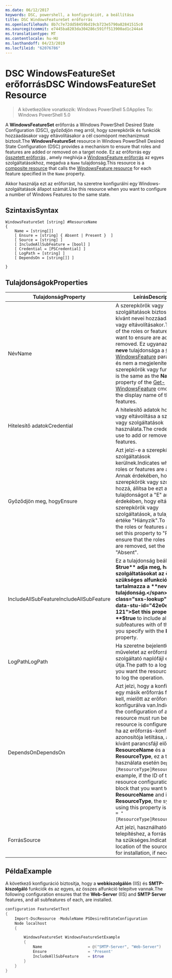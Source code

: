 ```yaml
---
ms.date: 06/12/2017
keywords: DSC, powershell, a konfigurációt, a beállítása
title: DSC WindowsFeatureSet erőforrás
ms.openlocfilehash: 8b7c7e72dd58459bd19cb723e5790a82841515c0
ms.sourcegitcommit: e7445ba8203da304286c591ff513900ad1c244a4
ms.translationtype: MT
ms.contentlocale: hu-HU
ms.lasthandoff: 04/23/2019
ms.locfileid: "62076786"
---
```

# <a name="dsc-windowsfeatureset-resource"></a><span data-ttu-id="42e0e-103">DSC WindowsFeatureSet erőforrás</span><span class="sxs-lookup"><span data-stu-id="42e0e-103">DSC WindowsFeatureSet Resource</span></span>

> <span data-ttu-id="42e0e-104">A következőkre vonatkozik: Windows PowerShell 5.0</span><span class="sxs-lookup"><span data-stu-id="42e0e-104">Applies To: Windows PowerShell 5.0</span></span>

<span data-ttu-id="42e0e-105">A **WindowsFeatureSet** erőforrás a Windows PowerShell Desired State Configuration (DSC), győződjön meg arról, hogy szerepkörök és funkciók hozzáadásakor vagy eltávolításakor a cél csomópont mechanizmust biztosít.</span><span class="sxs-lookup"><span data-stu-id="42e0e-105">The **WindowsFeatureSet** resource in Windows PowerShell Desired State Configuration (DSC) provides a mechanism to ensure that roles and features are added or removed on a target node.</span></span>
<span data-ttu-id="42e0e-106">Ez az erőforrás egy [összetett erőforrás](../../../resources/authoringResourceComposite.md) , amely meghívja a [WindowsFeature erőforrás](windowsfeatureResource.md) az egyes szolgáltatásokhoz, megadva a `Name` tulajdonság.</span><span class="sxs-lookup"><span data-stu-id="42e0e-106">This resource is a [composite resource](../../../resources/authoringResourceComposite.md) that calls the [WindowsFeature resource](windowsfeatureResource.md) for each feature specified in the `Name` property.</span></span>

<span data-ttu-id="42e0e-107">Akkor használja ezt az erőforrást, ha szeretne konfigurálni egy Windows-szolgáltatások állapot számát.</span><span class="sxs-lookup"><span data-stu-id="42e0e-107">Use this resource when you want to configure a number of Windows Features to the same state.</span></span>

## <a name="syntax"></a><span data-ttu-id="42e0e-108">Szintaxis</span><span class="sxs-lookup"><span data-stu-id="42e0e-108">Syntax</span></span>

```
WindowsFeatureSet [string] #ResourceName
{
    Name = [string[]]
    [ Ensure = [string] { Absent | Present }  ]
    [ Source = [string] ]
    [ IncludeAllSubFeature = [bool] ]
    [ Credential = [PSCredential] ]
    [ LogPath = [string] ]
    [ DependsOn = [string[]] ]

}
```

## <a name="properties"></a><span data-ttu-id="42e0e-109">Tulajdonságok</span><span class="sxs-lookup"><span data-stu-id="42e0e-109">Properties</span></span>

|  <span data-ttu-id="42e0e-110">Tulajdonság</span><span class="sxs-lookup"><span data-stu-id="42e0e-110">Property</span></span>  |  <span data-ttu-id="42e0e-111">Leírás</span><span class="sxs-lookup"><span data-stu-id="42e0e-111">Description</span></span>   |
|---|---|
| <span data-ttu-id="42e0e-112">Név</span><span class="sxs-lookup"><span data-stu-id="42e0e-112">Name</span></span>| <span data-ttu-id="42e0e-113">A szerepkörök vagy szolgáltatások biztosítására kívánt nevei hozzáadásakor vagy eltávolításakor.</span><span class="sxs-lookup"><span data-stu-id="42e0e-113">The names of the roles or features that you want to ensure are added or removed.</span></span> <span data-ttu-id="42e0e-114">Ez ugyanaz, mint az a **neve** tulajdonsága a [Get-WindowsFeature](https://technet.microsoft.com/en-us/library/jj205469.aspx) parancsmagot, és nem a megjelenített nevet a szerepkörök vagy funkciók.</span><span class="sxs-lookup"><span data-stu-id="42e0e-114">This is the same as the **Name** property of the [Get-WindowsFeature](https://technet.microsoft.com/en-us/library/jj205469.aspx) cmdlet, and not the display name of the roles or features.</span></span>|
| <span data-ttu-id="42e0e-115">Hitelesítő adatok</span><span class="sxs-lookup"><span data-stu-id="42e0e-115">Credential</span></span>| <span data-ttu-id="42e0e-116">A hitelesítő adatok hozzáadása vagy eltávolítása a szerepkörök vagy szolgáltatások használata.</span><span class="sxs-lookup"><span data-stu-id="42e0e-116">The credentials to use to add or remove the roles or features.</span></span>|
| <span data-ttu-id="42e0e-117">Győződjön meg, hogy</span><span class="sxs-lookup"><span data-stu-id="42e0e-117">Ensure</span></span>| <span data-ttu-id="42e0e-118">Azt jelzi-e a szerepkörök vagy szolgáltatások kerülnek.</span><span class="sxs-lookup"><span data-stu-id="42e0e-118">Indicates whether the roles or features are added.</span></span> <span data-ttu-id="42e0e-119">Annak érdekében, hogy a szerepkörök vagy szolgáltatások hozzá, állítsa be ezt a tulajdonságot a "E" annak érdekében, hogy eltávolítja a szerepkörök vagy szolgáltatások, a tulajdonság értéke "Hiányzik".</span><span class="sxs-lookup"><span data-stu-id="42e0e-119">To ensure that the roles or features are added, set this property to "Present" To ensure that the roles or features are removed, set the property to "Absent".</span></span>|
| <span data-ttu-id="42e0e-120">IncludeAllSubFeature</span><span class="sxs-lookup"><span data-stu-id="42e0e-120">IncludeAllSubFeature</span></span>| <span data-ttu-id="42e0e-121">Ez a tulajdonság beállítása **$true** adja meg, ha a szolgáltatásokat az összes szükséges alfunkció tartalmazza a **neve** tulajdonság.</span><span class="sxs-lookup"><span data-stu-id="42e0e-121">Set this property to **$true** to include all required subfeatures with of the features you specify with the **Name** property.</span></span>|
| <span data-ttu-id="42e0e-122">LogPath</span><span class="sxs-lookup"><span data-stu-id="42e0e-122">LogPath</span></span>| <span data-ttu-id="42e0e-123">Ha szeretne bejelentkezni a műveletet az erőforrás-szolgáltató naplófájl elérési útja.</span><span class="sxs-lookup"><span data-stu-id="42e0e-123">The path to a log file where you want the resource provider to log the operation.</span></span>|
| <span data-ttu-id="42e0e-124">DependsOn</span><span class="sxs-lookup"><span data-stu-id="42e0e-124">DependsOn</span></span>| <span data-ttu-id="42e0e-125">Azt jelzi, hogy a konfigurációt egy másik erőforrás futtatnia kell, mielőtt az erőforrás konfigurálva van.</span><span class="sxs-lookup"><span data-stu-id="42e0e-125">Indicates that the configuration of another resource must run before this resource is configured.</span></span> <span data-ttu-id="42e0e-126">Például, ha az erőforrás-konfiguráció azonosítója letiltása, a futtatni kívánt parancsfájl először van __ResourceName__ és a típusa __ResourceType__, ez a tulajdonság használata esetén `DependsOn = "[ResourceType]ResourceName"`.</span><span class="sxs-lookup"><span data-stu-id="42e0e-126">For example, if the ID of the resource configuration script block that you want to run first is __ResourceName__ and its type is __ResourceType__, the syntax for using this property is `DependsOn = "[ResourceType]ResourceName"`.</span></span>|
| <span data-ttu-id="42e0e-127">Forrás</span><span class="sxs-lookup"><span data-stu-id="42e0e-127">Source</span></span>| <span data-ttu-id="42e0e-128">Azt jelzi, használható a telepítéshez, a forrás-fájl helyét, ha szükséges.</span><span class="sxs-lookup"><span data-stu-id="42e0e-128">Indicates the location of the source file to use for installation, if necessary.</span></span>|

## <a name="example"></a><span data-ttu-id="42e0e-129">Példa</span><span class="sxs-lookup"><span data-stu-id="42e0e-129">Example</span></span>

<span data-ttu-id="42e0e-130">A következő konfiguráció biztosítja, hogy a **webkiszolgálón** (IIS) és **SMTP-kiszolgáló** funkciók és az egyes, az összes alfunkció telepítve vannak.</span><span class="sxs-lookup"><span data-stu-id="42e0e-130">The following configuration ensures that the **Web-Server** (IIS) and **SMTP Server** features, and all subfeatures of each, are installed.</span></span>

```powershell
configuration FeatureSetTest
{
    Import-DscResource -ModuleName PSDesiredStateConfiguration
    Node localhost
    {

        WindowsFeatureSet WindowsFeatureSetExample
        {
            Name                    = @("SMTP-Server", "Web-Server")
            Ensure                  = 'Present'
            IncludeAllSubFeature    = $true
        }
    }
}
```
